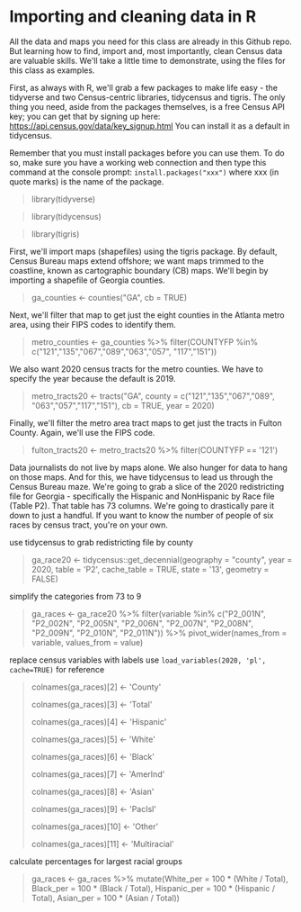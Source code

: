 # Importing and cleaning data in R

All the data and maps you need for this class are already in this Github repo. But learning how to find, import and, most importantly, clean Census data are valuable skills. We'll take a little time to demonstrate, using the files for this class as examples.

First, as always with R, we'll grab a few packages to make life easy - the tidyverse and two Census-centric libraries, tidycensus and tigris. The only thing you need, aside from the packages themselves, is a free Census API key; you can get that by signing up here: <https://api.census.gov/data/key_signup.html> You can install it as a default in tidycensus.

Remember that you must install packages before you can use them. To do so, make sure you have a working web connection and then type this command at the console prompt: <code>install.packages("xxx")</code> where xxx (in quote marks) is the name of the package.

> library(tidyverse)

> library(tidycensus)

> library(tigris)

First, we'll import maps (shapefiles) using the tigris package. By default, Census Bureau maps extend offshore; we want maps trimmed to the coastline, known as cartographic boundary (CB) maps. We'll begin by importing a shapefile of Georgia counties.

> ga_counties <- counties("GA", cb = TRUE)

Next, we'll filter that map to get just the eight counties in the Atlanta metro area, using their FIPS codes to identify them.

> metro_counties <- ga_counties %>% 
  filter(COUNTYFP %in% c("121","135","067","089","063","057",
                         "117","151"))

We also want 2020 census tracts for the metro counties. We have to specify the year because the default is 2019.

> metro_tracts20 <- tracts("GA", county = c("121","135","067","089",
                                          "063","057","117","151"), 
                         cb = TRUE, year = 2020)

Finally, we'll filter the metro area tract maps to get just the tracts in Fulton County. Again, we'll use the FIPS code.

> fulton_tracts20 <- metro_tracts20 %>% 
  filter(COUNTYFP == '121')

Data journalists do not live by maps alone. We also hunger for data to hang on those maps. And for this, we have tidycensus to lead us through the Census Bureau maze. We're going to grab a slice of the 2020 redistricting file for Georgia - specifically the Hispanic and NonHispanic by Race file (Table P2). That table has 73 columns. We're going to drastically pare it down to just a handful. If you want to know the number of people of six races by census tract, you're on your own.

use tidycensus to grab redistricting file by county
> ga_race20 <- tidycensus::get_decennial(geography = "county", 
                                       year = 2020,
                                       table = 'P2',
                                       cache_table = TRUE,
                                       state = '13',
                                       geometry = FALSE) 

simplify the categories from 73 to 9
> ga_races <- ga_race20 %>% 
  filter(variable %in% c("P2_001N", "P2_002N", "P2_005N", "P2_006N",
                         "P2_007N", "P2_008N", "P2_009N",
                          "P2_010N", "P2_011N")) %>% 
  pivot_wider(names_from = variable, values_from = value)

replace census variables with labels
use `load_variables(2020, 'pl', cache=TRUE)` for reference 
> colnames(ga_races)[2] <- 'County'
> 
> colnames(ga_races)[3] <- 'Total'
> 
> colnames(ga_races)[4] <- 'Hispanic'
> 
> colnames(ga_races)[5] <- 'White'
> 
> colnames(ga_races)[6] <- 'Black'
> 
> colnames(ga_races)[7] <- 'AmerInd'
> 
> colnames(ga_races)[8] <- 'Asian'
> 
> colnames(ga_races)[9] <- 'PacIsl'
> 
> colnames(ga_races)[10] <- 'Other'
> 
> colnames(ga_races)[11] <- 'Multiracial'

calculate percentages for largest racial groups
> ga_races <- ga_races %>% 
  mutate(White_per = 100 * (White / Total),
         Black_per = 100 * (Black / Total),
         Hispanic_per = 100 * (Hispanic / Total),
         Asian_per = 100 * (Asian / Total))
